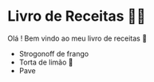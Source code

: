 # Livro de Receitas :man_cook:

Olá ! Bem vindo ao meu livro de receitas :wave:

- Strogonoff de frango 
- Torta de limão :lemon:
- Pave